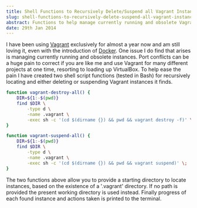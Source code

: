 ```yaml
---
title: Shell Functions to Recursively Delete/Suspend all Vagrant Instances
slug: shell-functions-to-recursively-delete-suspend-all-vagrant-instances
abstract: Functions to help manage currently running and obsolete Vagrant instances.
date: 29th Jan 2014
---
```


I have been using [Vagrant](http://www.vagrantup.com/) exclusively for almost a year now and am still loving it, even with the introduction of [Docker](https://www.docker.io/).
One issue I do find that arises is managing currently running and obsolete instances.
Port conflicts can be a huge pain to correct if you are like me and use Vagrant for many different projects at one time, resorting to loading up VirtualBox.
To help ease the pain I have created two shell script functions (tested in Bash) for recursively locating and either deleting or suspending Vagrant instances it finds.

~~~ .bash
function vagrant-destroy-all() {
    DIR=${1:-$(pwd)}
    find $DIR \
        -type d \
        -name .vagrant \
        -exec sh -c '(cd $(dirname {}) && pwd && vagrant destroy -f)' \;
}
~~~

~~~ .bash
function vagrant-suspend-all() {
    DIR=${1:-$(pwd)}
    find $DIR \
        -type d \
        -name .vagrant \
        -exec sh -c '(cd $(dirname {}) && pwd && vagrant suspend)' \;
}
~~~

The two functions above allow you to provide a starting directory to locate instances, based on the existence of a '.vagrant' directory.
If no path is provided the present working directory is used instead.
Finally progress of each found instance and actions taken is printed to the terminal.